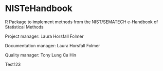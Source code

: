 # NISTeHandbook
R Package to implement methods from the NIST/SEMATECH e-Handbook of Statistical Methods

Project manager: Laura Horsfall Folmer 

Documentation manager: Laura Horsfall Folmer 

Quality manager: Tony Lung Ca Hin

Test123